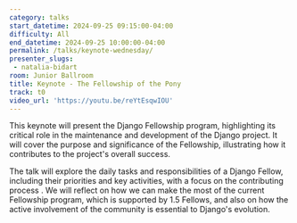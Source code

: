 ```yaml
---
category: talks
start_datetime: 2024-09-25 09:15:00-04:00
difficulty: All
end_datetime: 2024-09-25 10:00:00-04:00
permalink: /talks/keynote-wednesday/
presenter_slugs:
 - natalia-bidart
room: Junior Ballroom
title: Keynote - The Fellowship of the Pony
track: t0
video_url: 'https://youtu.be/reYtEsqwIOU'
---
```

This keynote will present the Django Fellowship program, highlighting its critical role in the maintenance and development of the Django project. It will cover the purpose and significance of the Fellowship, illustrating how it contributes to the project's overall success.

The talk will explore the daily tasks and responsibilities of a Django Fellow, including their priorities and key activities, with a focus on the contributing process . We will reflect on how we can make the most of the current Fellowship program, which is supported by 1.5 Fellows, and also on how the active involvement of the community is essential to Django's evolution.

